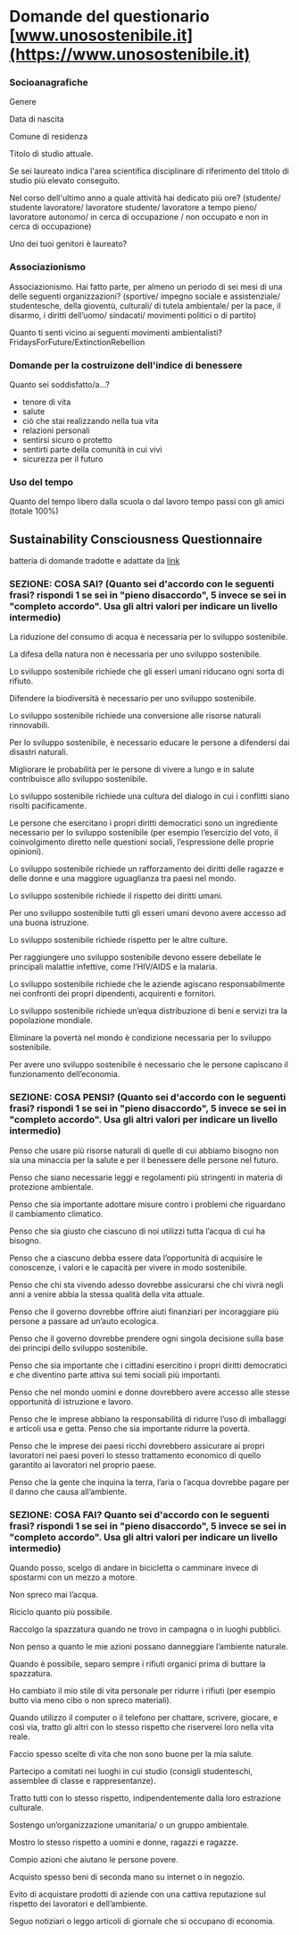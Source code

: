 # Domande del questionario [www.unosostenibile.it](https://www.unosostenibile.it)
### Socioanagrafiche
Genere

Data di nascita

Comune di residenza

Titolo di studio attuale.

Se sei laureato indica l'area scientifica disciplinare di riferimento del titolo di studio più elevato conseguito.

Nel corso dell'ultimo anno a quale attività hai dedicato più ore? (studente/ studente lavoratore/ lavoratore studente/ lavoratore a tempo pieno/ lavoratore autonomo/ in cerca di occupazione / non occupato e non in cerca di occupazione)

Uno dei tuoi genitori è laureato?

### Associazionismo  
Associazionismo. Hai fatto parte, per almeno un periodo di sei mesi di una delle seguenti organizzazioni? (sportive/ impegno sociale e assistenziale/ studentesche, della gioventù, culturali/ di tutela ambientale/ per la pace, il disarmo, i diritti dell’uomo/ sindacati/ movimenti politici o di partito)

Quanto ti senti vicino ai seguenti movimenti ambientalisti?  FridaysForFuture/ExtinctionRebellion

### Domande per la costruizone dell'indice di benessere
Quanto sei soddisfatto/a...?   
* tenore di vita
* salute
* ciò che stai realizzando nella tua vita
* relazioni personali 
* sentirsi sicuro o protetto 
* sentirti parte della comunità in cui vivi 
* sicurezza per il futuro

### Uso del tempo
Quanto del tempo libero dalla scuola o dal lavoro tempo passi con gli amici (totale 100%)


## Sustainability Consciousness Questionnaire 
batteria di domande tradotte e adattate da [link](https://onlinelibrary.wiley.com/doi/full/10.1002/sd.1859)
### SEZIONE: COSA SAI? (Quanto sei d'accordo con le seguenti frasi? rispondi 1 se sei in "pieno disaccordo", 5 invece se sei in "completo accordo". Usa gli altri valori per indicare un livello intermedio)
La riduzione del consumo di acqua è necessaria per lo sviluppo sostenibile. 

La difesa della natura non è necessaria per uno sviluppo sostenibile. 

Lo sviluppo sostenibile richiede che gli esseri umani riducano ogni sorta di rifiuto. 

Difendere la biodiversità è necessario per uno sviluppo sostenibile. 

Lo sviluppo sostenibile richiede una conversione alle risorse naturali rinnovabili. 

Per lo sviluppo sostenibile, è necessario educare le persone a difendersi dai disastri naturali.

Migliorare le probabilità per le persone di vivere a lungo e in salute contribuisce allo sviluppo sostenibile. 

Lo sviluppo sostenibile richiede una cultura del dialogo in cui i conflitti siano risolti pacificamente. 

Le persone che esercitano i propri diritti democratici sono un ingrediente necessario per lo sviluppo sostenibile (per esempio l’esercizio del voto, il   coinvolgimento diretto nelle questioni sociali, l’espressione delle proprie opinioni). 

Lo sviluppo sostenibile richiede un rafforzamento dei diritti delle ragazze e delle donne e una maggiore uguaglianza tra paesi nel mondo. 

Lo sviluppo sostenibile richiede il rispetto dei diritti umani. 

Per uno sviluppo sostenibile tutti gli esseri umani devono avere accesso ad una buona istruzione. 

Lo sviluppo sostenibile richiede rispetto per le altre culture. 

Per raggiungere uno sviluppo sostenibile devono essere debellate le principali malattie infettive, come l’HIV/AIDS e la malaria. 

Lo sviluppo sostenibile richiede che le aziende agiscano responsabilmente nei confronti dei propri dipendenti, acquirenti e fornitori. 

Lo sviluppo sostenibile richiede un’equa distribuzione di beni e servizi tra la popolazione mondiale. 

Eliminare la povertà nel mondo è condizione necessaria per lo sviluppo sostenibile. 

Per avere uno sviluppo sostenibile è necessario che le persone capiscano il funzionamento dell’economia. 

### SEZIONE: COSA PENSI? (Quanto sei d'accordo con le seguenti frasi? rispondi 1 se sei in "pieno disaccordo", 5 invece se sei in "completo accordo". Usa gli altri valori per indicare un livello intermedio)
Penso che usare più risorse naturali di quelle di cui abbiamo bisogno non sia una minaccia per la salute e per il benessere delle persone nel futuro. 

Penso che siano necessarie leggi e regolamenti più stringenti in materia di protezione ambientale. 

Penso che sia importante adottare misure contro i problemi che riguardano il cambiamento climatico. 

Penso che sia giusto che ciascuno di noi utilizzi tutta l’acqua di cui ha bisogno. 

Penso che a ciascuno debba essere data l’opportunità di acquisire le conoscenze, i valori e le capacità per vivere in modo sostenibile. 

Penso che chi sta vivendo adesso dovrebbe assicurarsi che chi vivrà negli anni a venire abbia la stessa qualità della vita attuale. 

Penso che il governo dovrebbe offrire aiuti finanziari per incoraggiare più persone a passare ad un’auto ecologica. 

Penso che il governo dovrebbe prendere ogni singola decisione sulla base dei principi dello sviluppo sostenibile. 

Penso che sia importante che i cittadini esercitino i propri diritti democratici e che diventino parte attiva sui temi sociali più importanti. 

Penso che nel mondo uomini e donne   dovrebbero avere accesso alle stesse opportunità di istruzione e lavoro. 

Penso che le imprese abbiano la responsabilità di ridurre l’uso di imballaggi e articoli usa e getta. 
Penso che sia importante ridurre la povertà. 

Penso che le imprese dei paesi ricchi dovrebbero assicurare ai propri lavoratori nei paesi poveri lo stesso trattamento economico di quello garantito ai lavoratori nel proprio paese. 

Penso che la gente che inquina la terra, l’aria o l’acqua dovrebbe pagare per il danno che causa all’ambiente. 

### SEZIONE: COSA FAI? Quanto sei d'accordo con le seguenti frasi? rispondi 1 se sei in "pieno disaccordo", 5 invece se sei in "completo accordo". Usa gli altri valori per indicare un livello intermedio)
Quando posso, scelgo di andare in bicicletta o camminare invece di spostarmi con un mezzo a motore.

Non spreco mai l’acqua. 

Riciclo quanto più possibile. 

Raccolgo la spazzatura quando ne trovo in campagna o in luoghi pubblici. 

Non penso a quanto le mie azioni possano danneggiare l’ambiente naturale. 

Quando è possibile, separo sempre i rifiuti organici prima di buttare la spazzatura. 

Ho cambiato il mio stile di vita personale per ridurre i rifiuti (per esempio butto via meno cibo o non spreco materiali). 

Quando utilizzo il computer o il telefono per chattare, scrivere, giocare, e così via, tratto gli altri con lo stesso
rispetto che riserverei loro nella vita reale. 

Faccio spesso scelte di vita che non sono buone per la mia salute. 

Partecipo a comitati nei luoghi in cui studio (consigli studenteschi, assemblee di classe e rappresentanze). 

Tratto tutti con lo stesso rispetto, indipendentemente dalla loro estrazione culturale. 

Sostengo un’organizzazione umanitaria/ o un gruppo ambientale. 

Mostro lo stesso rispetto a uomini e donne, ragazzi e ragazze. 

Compio azioni che aiutano le persone povere. 

Acquisto spesso beni di seconda mano su internet o in negozio. 

Evito di acquistare prodotti di aziende con una cattiva reputazione sul rispetto dei lavoratori e dell’ambiente. 

Seguo notiziari o leggo articoli di giornale che si occupano di economia. 

